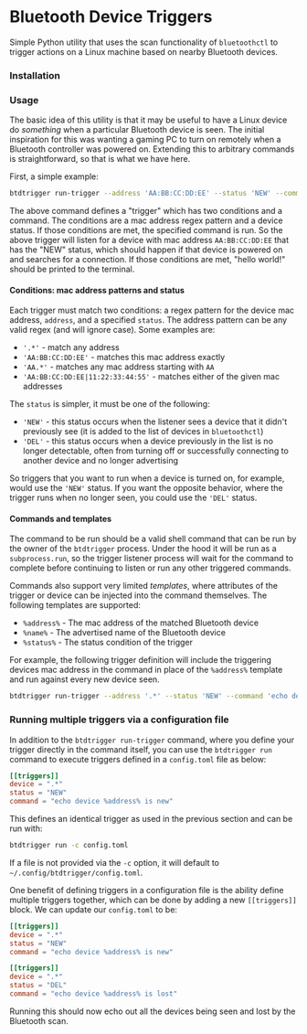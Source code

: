 # Bluetooth Device Triggers

Simple Python utility that uses the scan functionality of `bluetoothctl` to
trigger actions on a Linux machine based on nearby Bluetooth devices.

### Installation

### Usage

The basic idea of this utility is that it may be useful to have a Linux device
do _something_ when a particular Bluetooth device is seen. The initial
inspiration for this was wanting a gaming PC to turn on remotely when a
Bluetooth controller was powered on. Extending this to arbitrary commands is
straightforward, so that is what we have here.

First, a simple example:

```bash 
btdtrigger run-trigger --address 'AA:BB:CC:DD:EE' --status 'NEW' --command 'echo hello world!'
```

The above command defines a "trigger" which has two conditions and a command.
The conditions are a mac address regex pattern and a device status. If those
conditions are met, the specified command is run. So the above trigger will
listen for a device with mac address `AA:BB:CC:DD:EE` that has the "NEW"
status, which should happen if that device is powered on and searches for a
connection. If those conditions are met, "hello world!" should be printed to
the terminal.

#### Conditions: mac address patterns and status

Each trigger must match two conditions: a regex pattern for the device
mac address, `address`, and a specified `status`. The address pattern 
can be any valid regex (and will ignore case). Some examples are:

* `'.*'` - match any address
* `'AA:BB:CC:DD:EE'` - matches this mac address exactly
* `'AA.*'` - matches any mac address starting with `AA`
* `'AA:BB:CC:DD:EE|11:22:33:44:55'` - matches either of the given mac addresses

The `status` is simpler, it must be one of the following:

* `'NEW'` - this status occurs when the listener sees a device that it didn't
previously see (it is added to the list of devices in `bluetoothctl`)
* `'DEL'` - this status occurs when a device previously in the list is no longer
detectable, often from turning off or successfully connecting to another device
and no longer advertising

So triggers that you want to run when a device is turned on, for example, 
would use the `'NEW'` status. If you want the opposite behavior, where the trigger
runs when no longer seen, you could use the `'DEL'` status.

#### Commands and templates

The command to be run should be a valid shell command that can be run by the
owner of the `btdtrigger` process. Under the hood it will be run as a `subprocess.run`,
so the trigger listener process will wait for the command to complete before
continuing to listen or run any other triggered commands.

Commands also support very limited _templates_, where attributes of the
trigger or device can be injected into the command themselves. The following
templates are supported:

* `%address%` - The mac address of the matched Bluetooth device
* `%name%` - The advertised name of the Bluetooth device
* `%status%` - The status condition of the trigger

For example, the following trigger definition will include the triggering
devices mac address in the command in place of the `%address%` template
and run against every new device seen.

```bash 
btdtrigger run-trigger --address '.*' --status 'NEW' --command 'echo device %address% is new'
```

### Running multiple triggers via a configuration file

In addition to the `btdtrigger run-trigger` command, where you define your trigger 
directly in the command itself, you can use the `btdtrigger run` command
to execute triggers defined in a `config.toml` file as below:

```toml
[[triggers]]
device = ".*"
status = "NEW"
command = "echo device %address% is new"
```

This defines an identical trigger as used in the previous section and can be run with:

```bash
btdtrigger run -c config.toml
```

If a file is not provided via the `-c` option, it will default to `~/.config/btdtrigger/config.toml`.

One benefit of defining triggers in a configuration file is the ability define
multiple triggers together, which can be done by adding a new `[[triggers]]`
block. We can update our `config.toml` to be:

```toml
[[triggers]]
device = ".*"
status = "NEW"
command = "echo device %address% is new"

[[triggers]]
device = ".*"
status = "DEL"
command = "echo device %address% is lost"
```

Running this should now echo out all the devices being seen and lost by the
Bluetooth scan.
